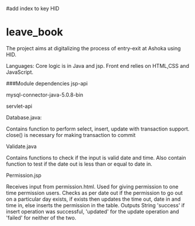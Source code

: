#add index to key HID
# leave_book
The project aims at digitalizing the process of entry-exit at Ashoka using HID. 

Languages:
Core logic is in Java and jsp. Front end relies on HTML,CSS and JavaScript.

###Module dependencies
jsp-api

mysql-connector-java-5.0.8-bin

servlet-api

Database.java:

Contains function to perform select, insert, update with transaction support.
close() is necessary for making transaction to commit

Validate.java

Contains functions to check if the input is valid date and time. Also contain function to test if the date out is less than or equal to date in.

Permission.jsp

Receives input from permission.html. 
Used for giving permission to one time permission users.
Checks as per date out if the permission to go out on a particular day exists, if exists then updates the time out, date in and time in, else inserts the permission in the table.
Outputs String 'success' if insert operation was successful, 'updated' for the update operation and 'failed' for neither of the two.
